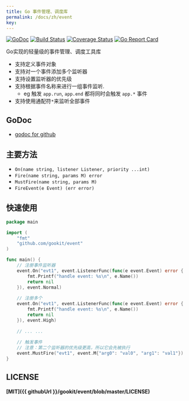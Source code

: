 ```yaml
---
title: Go 事件管理、调度库
permalink: /docs/zh/event
key:
---
```


[![GoDoc](https://godoc.org/github.com/gookit/event?status.svg)](https://godoc.org/github.com/gookit/event)
[![Build Status](https://travis-ci.org/gookit/event.svg?branch=master)](https://travis-ci.org/gookit/event)
[![Coverage Status](https://coveralls.io/repos/github/gookit/event/badge.svg?branch=master)](https://coveralls.io/github/gookit/event?branch=master)
[![Go Report Card](https://goreportcard.com/badge/github.com/gookit/event)](https://goreportcard.com/report/github.com/gookit/event)

Go实现的轻量级的事件管理、调度工具库

- 支持定义事件对象
- 支持对一个事件添加多个监听器
- 支持设置监听器的优先级
- 支持根据事件名称来进行一组事件监听.
  - eg 触发 `app.run`, `app.end` 都将同时会触发 `app.*` 事件
- 支持使用通配符`*`来监听全部事件

## GoDoc

- [godoc for github](https://godoc.org/github.com/gookit/event)

## 主要方法

- `On(name string, listener Listener, priority ...int)`
- `Fire(name string, params M) error`
- `MustFire(name string, params M)`
- `FireEvent(e Event) (err error)`

## 快速使用

```go
package main

import (
    "fmt"
    "github.com/gookit/event"
)

func main() {
    // 注册事件监听器
    event.On("evt1", event.ListenerFunc(func(e event.Event) error {
        fmt.Printf("handle event: %s\n", e.Name())
        return nil
    }), event.Normal)
    
    // 注册多个
    event.On("evt1", event.ListenerFunc(func(e event.Event) error {
        fmt.Printf("handle event: %s\n", e.Name())
        return nil
    }), event.High)
    
    // ... ...
    
    // 触发事件
    // 注意：第二个监听器的优先级更高，所以它会先被执行
    event.MustFire("evt1", event.M{"arg0": "val0", "arg1": "val1"})
}
```

## LICENSE

**[MIT]({{ githubUrl }}/gookit/event/blob/master/LICENSE)**

